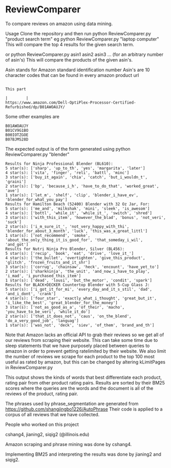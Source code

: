 # ReviewComparer
To compare reviews on amazon using data mining.

Usage
Clone the repository and then run
python ReviewComparer.py "product search term"
eg
python ReviewComparer.py "laptop computer"
This will compare the top 4 results for the given search term.

or
python ReviewComparer.py asin1 asin2 asin3 ... (for an arbitrary number of asin's)
This will compare the products of the given asin's.

Asin stands for Amazon standard identification number
Asin's are 10 character codes that can be found in every amazon product url
```
                                                                        This part
                                                                        |        |    
https://www.amazon.com/Dell-OptiPlex-Processor-Certified-Refurbished/dp/B01AWOAUJY/
```

Some other examples are
```
B01AWOAUJY
B01CV9G1BO
B00IOTZGOE
B07BJMS28D
```

The expected output is of the form
generated using
python ReviewComparer.py "blender"

```
Results for Ninja Professional Blender (BL610):
5 star(s): ['sharp', 'up_to_th', 'yes', 'margarita', 'later']
4 star(s): ['vita', 'finger', 'reli', 'battl', 'minc']
3 star(s): ['buy_it_again', 'chia', 'catch', 'but_i_wouldn_t', 'graini']
2 star(s): ['bp', 'because_i_h', 'have_to_do_that', 'worked_great', 'ave']
1 star(s): ['let_m', 'shelf', 'clip', 'blender_i_have_ev', 'blender_for_what_you_pay']
Results for Hamilton Beach (52400) Blender with 32 Oz Jar, For:
5 star(s): ['me_and', 'milkshak', 'mini', 'sleek', 'is_awesom']
4 star(s): ['bottl', 'while_it', 'while_it_', 'switch', 'shred']
3 star(s): ['with_this_item', 'however_the_blad', 'bonus', 'not_veri', 'suck']
2 star(s): ['i_m_sure_it_', 'not_very_happy_with_thi', 'blender_for_about_3_month', 'luck', 'this_was_a_great_littl']
1 star(s): ['not_recommend', 'smoke', 'about_the_only_thing_it_is_good_for', 'that_someday_i_wil', 'and_got']
Results for Nutri Ninja Pro Blender, Silver (BL456):
5 star(s): ['recip', 'book', 'eat', 'drive', 'love_it_']
4 star(s): ['the_bullet', 'overtighten', 'give_this_product', 'glitch', 'frozen_fruits_and_it_shr']
3 star(s): ['corrug', 'chainsaw', 'heck', 'encount', 'have_yet_to']
2 star(s): ['sharkninja', 'the_unit', 'and_now_i_have_to_play', 'i_mad', 'i_purchased_this_item']
1 star(s): ['dead', 'lousi', 'but_the_motor', 'condit', 'spark']
Results for BLACK+DECKER Countertop Blender with 5-Cup Glass J:
5 star(s): ['i_got_it_for_mi', 'every_day_and_it_s_stil', 'dad', 'and_i_dont', 'crank']
4 star(s): ['four_star', 'exactly_what_i_thought', 'great_but_it', 'i_like_the_best', 'great_blender_for_the_money']
3 star(s): ['not_as_good_as_a', 'of_their', 'macho', 'you_have_to_be_veri', 'while_it_do']
2 star(s): ['that_it_does_not', 'caus', 'on_the_blend', 'do_a_very_good_job', 'languag']
1 star(s): ['was_not', 'deck', 'siev', 'of_them', 'brand_and_th']
```


Note that Amazon lacks an official API to grab their reviews so we get all of our reviews from scraping their website. This can take some time due to sleep statements that we have purposely placed between queries to amazon in order to prevent getting ratelimited by their website. We also limit the number of reviews we scrape for each product to the top 100 most useful as rated by amazon, but this can be changed by altering kLimitPages in ReviewComparer.py 

This output shows the kinds of words that best differentiate each product, rating pair from other product rating pairs.
Results are sorted by their BM25 scores where the queries are the words and the document is all of the reviews of the product, rating pair.

The phrases used by phrase_segmentation are generated from https://github.com/shangjingbo1226/AutoPhrase
Their code is applied to a corpus of all reviews that we have collected.

People who worked on this project

cshang4, jianing2, siqig2 (@illinois.edu)

Amazon scraping and phrase mining was done by cshang4.

Implementing BM25 and interpreting the results was done by jianing2 and siqig2.





